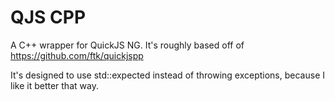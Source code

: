 # QJS CPP
A C++ wrapper for QuickJS NG.
It's roughly based off of https://github.com/ftk/quickjspp

It's designed to use std::expected instead of throwing exceptions, because I like it better that way.
